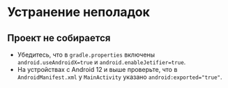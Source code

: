 # Устранение неполадок

## Проект не собирается
- Убедитесь, что в `gradle.properties` включены `android.useAndroidX=true` и `android.enableJetifier=true`.
- На устройствах с Android 12 и выше проверьте, что в `AndroidManifest.xml` у `MainActivity` указано `android:exported="true"`.
